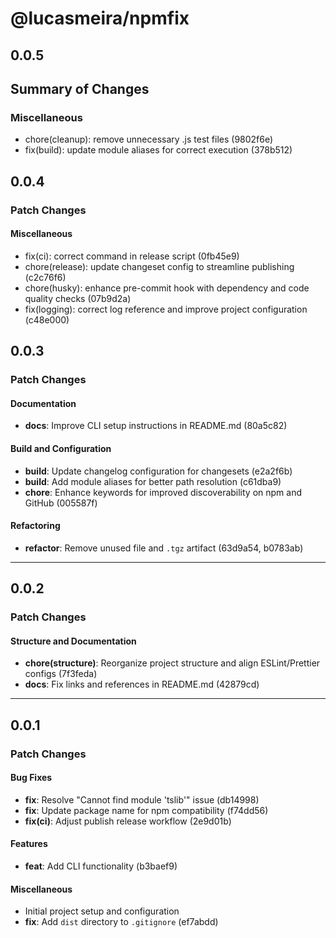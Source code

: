 # @lucasmeira/npmfix

## 0.0.5
## Summary of Changes

### Miscellaneous
- chore(cleanup): remove unnecessary .js test files (9802f6e)
- fix(build): update module aliases for correct execution (378b512)

## 0.0.4

### Patch Changes

#### Miscellaneous

- fix(ci): correct command in release script (0fb45e9)
- chore(release): update changeset config to streamline publishing (c2c76f6)
- chore(husky): enhance pre-commit hook with dependency and code quality checks (07b9d2a)
- fix(logging): correct log reference and improve project configuration (c48e000)

## 0.0.3

### Patch Changes

#### Documentation

- **docs**: Improve CLI setup instructions in README.md (80a5c82)

#### Build and Configuration

- **build**: Update changelog configuration for changesets (e2a2f6b)
- **build**: Add module aliases for better path resolution (c61dba9)
- **chore**: Enhance keywords for improved discoverability on npm and GitHub (005587f)

#### Refactoring

- **refactor**: Remove unused file and `.tgz` artifact (63d9a54, b0783ab)

---

## 0.0.2

### Patch Changes

#### Structure and Documentation

- **chore(structure)**: Reorganize project structure and align ESLint/Prettier configs (7f3feda)
- **docs**: Fix links and references in README.md (42879cd)

---

## 0.0.1

### Patch Changes

#### Bug Fixes

- **fix**: Resolve "Cannot find module 'tslib'" issue (db14998)
- **fix**: Update package name for npm compatibility (f74dd56)
- **fix(ci)**: Adjust publish release workflow (2e9d01b)

#### Features

- **feat**: Add CLI functionality (b3baef9)

#### Miscellaneous

- Initial project setup and configuration
- **fix**: Add `dist` directory to `.gitignore` (ef7abdd)
